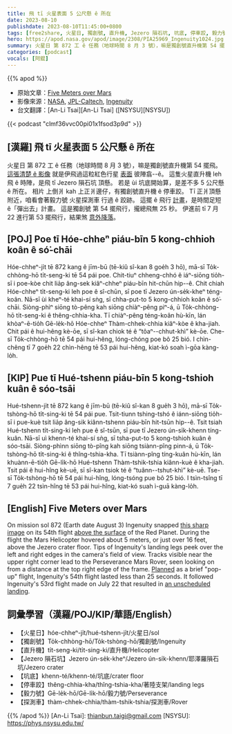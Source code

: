 ```yaml
---
title: 飛 tī 火星表面 5 公尺懸 ê 所在
date: 2023-08-10
publishdate: 2023-08-10T11:45:00+0800
tags: [free2share, 火星日, 獨創號, 直升機, Jezero 隕石坑, 坑底, 停車跤, 毅力號, 探測車]
hero: https://apod.nasa.gov/apod/image/2308/PIA25969_Ingenuity1024.jpg
summary: 火星日 第 872 工 ê 任務（地球時間 8 月 3 號），嘛是獨創號直升機第 54 擺飛。
categories: [podcast]
vocals: [阿錕]
---
```


{{% apod %}}

- 原始文章：[Five Meters over Mars](https://apod.nasa.gov/apod/ap230810.html)
- 影像來源：[NASA](https://www.nasa.gov/), [JPL-Caltech](https://www.jpl.nasa.gov), [Ingenuity](https://mars.nasa.gov/technology/helicopter/)
- 台文翻譯：[An-Li Tsai][An-Li Tsai] ([NSYSU][NSYSU])

{{< podcast "clmf36vvc00pi01x1fsod3p9d" >}}

## [漢羅] 飛 tī 火星表面 5 公尺懸 ê 所在
火星日 第 872 工 ê 任務（地球時間 8 月 3 號），嘛是獨創號直升機第 54 擺飛。
[這張清楚 ê 影像][this sharp image] 就是伊飛過這粒紅色行星 [表面][above the surface] 彼陣翕--ê。
這隻火星直升機 leh 飛 ê 時陣，是飛 tī Jezero 隕石坑 頂懸。
若是 ùi 坑底開始算，是差不多 5 公尺懸 ê 所在。
相片 上倒爿 kah 上正爿邊仔，有獨創號直升機 ê 停車跤。
Tī 正爿頂懸附近，咱看會著毅力號 火星探測車 行過 ê 跤跡。
這擺 ê 飛行 [計畫][Planned]，是時間足短 ê「彈出去」計畫。
這是獨創號 第 54 擺飛行，攏總飛無 25 秒。
伊進前 tī 7 月 22 進行第 53 擺飛行，結果煞 [意外降落][an unscheduled landing]。

## [POJ] Poe tī Hóe-chheⁿ piáu-bīn 5 kong-chhioh koân ê só͘-chāi
Hóe-chheⁿ-ji̍t tē 872 kang ê jīm-bū (tē-kiû sî-kan 8 goe̍h 3 hō), mā-sī To̍k-chhòng-hō ti̍t-seng-ki tē 54 pái poe.
Chit-tiuⁿ chheng-chhó ê iáⁿ-siōng tio̍h-sī i poe-kòe chit lia̍p âng-sek kiâⁿ-chheⁿ piáu-bīn hit-chūn hip--ê.
Chit chiah Hóe-chheⁿ ti̍t-seng-ki leh poe ê sî-chūn, sī poe tī Jezero ún-se̍k-kheⁿ téng-koân.
Nā-sī ùi kheⁿ-té khai-sí sǹg, sī chha-put-to 5 kong-chhioh koân ê só͘-chāi.
Siòng-phìⁿ siōng tò-pêng kah siōng chiàⁿ-pêng piⁿ-á, ū To̍k-chhòng-hō ti̍t-seng-ki ê thêng-chhia-kha.
Tī chiàⁿ-pêng téng-koân hù-kīn, lán khòaⁿ-ē-tio̍h Gē-le̍k-hō Hóe-chheⁿ Thàm-chhek-chhia kiâⁿ-kòe ê kha-jiah.
Chit pái ê hui-hêng kè-ōe, sī sî-kan chiok té ê “tôaⁿ--chhut-khì” kè-ōe.
Che-sī To̍k-chhòng-hō tē 54 pái hui-hêng, lóng-chóng poe bô 25 bió.
I chìn-chêng tī 7 goe̍h 22 chìn-hêng tē 53 pái hui-hêng, kiat-kó soah ì-gōa kàng-lo̍h.

## [KIP] Pue tī Hué-tshenn piáu-bīn 5 kong-tshioh kuân ê sóo-tsāi
Hué-tshenn-ji̍t tē 872 kang ê jīm-bū (tē-kiû sî-kan 8 gue̍h 3 hō), mā-sī To̍k-tshòng-hō ti̍t-sing-ki tē 54 pái pue.
Tsit-tiunn tshing-tshó ê iánn-siōng tio̍h-sī i pue-kuè tsit lia̍p âng-sik kiânn-tshenn piáu-bīn hit-tsūn hip--ê.
Tsit tsiah Hué-tshenn ti̍t-sing-ki leh pue ê sî-tsūn, sī pue tī Jezero ún-si̍k-khenn tíng-kuân.
Nā-sī uì khenn-té khai-sí sǹg, sī tsha-put-to 5 kong-tshioh kuân ê sóo-tsāi.
Siòng-phìnn siōng tò-pîng kah siōng tsiànn-pîng pinn-á, ū To̍k-tshòng-hō ti̍t-sing-ki ê thîng-tshia-kha.
Tī tsiànn-pîng tíng-kuân hù-kīn, lán khuànn-ē-tio̍h Gē-li̍k-hō Hué-tshenn Thàm-tshik-tshia kiânn-kuè ê kha-jiah.
Tsit pái ê hui-hîng kè-uē, sī sî-kan tsiok té ê “tuânn--tshut-khì” kè-uē.
Tse-sī To̍k-tshòng-hō tē 54 pái hui-hîng, lóng-tsóng pue bô 25 bió.
I tsìn-tsîng tī 7 gue̍h 22 tsìn-hîng tē 53 pái hui-hîng, kiat-kó suah ì-guā kàng-lo̍h.

## [English] Five Meters over Mars
On mission sol 872 (Earth date August 3) Ingenuity snapped [this sharp image][this sharp image] on its 54th flight [above the surface][above the surface] of the Red Planet.
During the flight the Mars Helicopter hovered about 5 meters, or just over 16 feet, above the Jezero crater floor.
Tips of Ingenuity's landing legs peek over the left and right edges in the camera's field of view.
Tracks visible near the upper right corner lead to the Perseverance Mars Rover, seen looking on from a distance at the top right edge of the frame.
[Planned][Planned] as a brief "pop-up" flight, Ingenuity's 54th flight lasted less than 25 seconds.
It followed Ingenuity's 53rd flight made on July 22 that resulted in [an unscheduled landing][an unscheduled landing].

## 詞彙學習（漢羅/POJ/KIP/華語/English）
- 【火星日】hóe-chheⁿ-ji̍t/hué-tshenn-ji̍t/火星日/sol
- 【獨創號】To̍k-chhòng-hō/To̍k-tshòng-hō/獨創號/Ingenuity
- 【直升機】ti̍t-seng-ki/ti̍t-sing-ki/直升機/Helicopter
- 【Jezero 隕石坑】Jezero ún-se̍k-kheⁿ/Jezero ún-si̍k-khenn/耶澤羅隕石坑/Jezero crater
- 【坑底】khenn-té/khenn-té/坑底/crater floor
- 【停車跤】thêng-chhia-kha/thîng-tshia-kha/著陸支架/landing legs
- 【毅力號】Gē-le̍k-hō/Gē-li̍k-hō/毅力號/Perseverance
- 【探測車】thàm-chhek-chhia/thàm-tshik-tshia/探測車/Rover

{{% /apod %}}
[An-Li Tsai]: thianbun.taigi@gmail.com
[NSYSU]: https://phys.nsysu.edu.tw/

[copyright]: https://apod.nasa.gov/apod/fap/lib/about_apod.html#srapply
[License]: https://creativecommons.org/licenses/by/2.0/

[this sharp image]:https://photojournal.jpl.nasa.gov/catalog/?IDNumber=pia25969
[above the surface]:https://mars.nasa.gov/technology/helicopter/#Flight-Log
[Planned]:https://mars.nasa.gov/technology/helicopter/status/473/flight-54-preview-by-the-numbers/
[an unscheduled landing]:https://www.nasa.gov/feature/jpl/nasa-s-ingenuity-mars-helicopter-flies-again-after-unscheduled-landing
